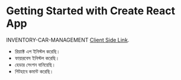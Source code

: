 # Getting Started with Create React App

INVENTORY-CAR-MANAGEMENT [Client Side Link](https://github.com/ProgrammingHeroWC4/warehouse-management-client-side-mdhasan-999).

* রিয়াাক্ট এপ ইনিস্টল করেছি।
* ফায়ারবেস ইনিস্টল করেছি। 
* হেডার সেংশন বানিয়েছি। 
* গিটহাবে কমান্ট করেছি।


